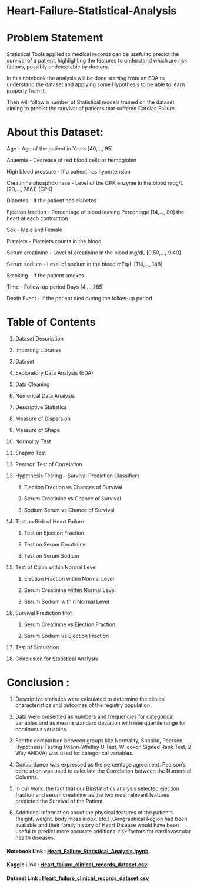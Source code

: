 # Heart-Failure-Statistical-Analysis

# Problem Statement

Statistical Tools applied to medical records can be useful to predict the survival of a patient, highlighting the features to understand which are risk factors, possibly undetectable by doctors.

In this notebook the analysis will be done starting from an EDA to understand the dataset and applying some Hypothesis to be able to learn properly from it.

Then will follow a number of Statistical models trained on the dataset, aiming to predict the survival of patients that suffered Cardiac Failure.


# About this Dataset:

Age -  Age of the patient in Years [40,..., 95]

Anaemia - Decrease of red blood cells or hemoglobin

High blood pressure - If a patient has hypertension

Creatinine phosphokinase - Level of the CPK enzyme in the blood mcg/L [23,..., 7861] (CPK)

Diabetes - If the patient has diabetes 

Ejection fraction - Percentage of blood leaving Percentage [14,..., 80] the heart at each contraction

Sex - Male and Female

Platelets - Platelets counts in the blood 

Serum creatinine - Level of creatinine in the blood mg/dL [0.50,..., 9.40]

Serum sodium - Level of sodium in the blood mEq/L [114,..., 148]

Smoking - If the patient smokes 

Time - Follow-up period Days [4,...,285]

Death Event - If the patient died during the follow-up period 


# Table of Contents

1.  Dataset Description

2.  Importing Libraries

3.  Dataset

4.  Exploratory Data Analysis (EDA)

5.  Data Cleaning

6.  Numerical Data Analysis

7.  Descriptive Statistics

8.  Measure of Dispersion

9.  Measure of Shape

10. Normality Test

11. Shapiro Test

12. Pearson Test of Correlation

13. Hypothesis Testing - 
    Survival Prediction Classifiers
    
    1. Ejection Fraction vs Chances of Survival
    
    2. Serum Creatinine vs Chance of Survival
    
    3. Sodium Serum vs Chance of Survival
    
14. Test on Risk of Heart Failure
 
    1. Test on Ejection Fraction
    
    2. Test on Serum Creatinine
    
    3. Test on Serum Sodium
    
15. Test of Claim within Normal Level
    
    1. Ejection Fraction within Normal Level
    
    2. Serum Creatinine within Normal Level
    
    3. Serum Sodium within Normal Level
    
16. Survival Prediction Plot
    
    1. Serum Creatinine vs Ejection Fraction
    
    2. Serum Sodium vs Ejection Fraction
    
17. Test of Simulation

18. Conclusion for Statistical Analysis


# Conclusion :

1) Descriptive statistics were calculated to determine the clinical characteristics and outcomes of the registry population.

2) Data were presented as numbers and frequencies for categorical variables and as mean ± standard deviation with interquartile range for continuous variables.

3) For the comparison between groups like Normality, Shapiro, Pearson, Hypothesis Testing (Mann-Whitley U Test, Wilcoxon Signed Rank Test, 2 Way ANOVA) was used for categorical variables.

4) Concordance was expressed as the percentage agreement. Pearson’s correlation was used to calculate the Correlation between the Numerical Columns.

5) In our work, the fact that our Biostatistics analysis selected ejection fraction and serum creatinine as the two most relevant features predicted the Survival of the Patient.

6) Additional information about the physical features of the patients (height, weight, body mass index, etc.) ,Geographical Region had been available and their family history of Heart Disease would have been useful to predict more accurate additional risk factors for cardiovascular health diseases.


<h4>Notebook Link : <a href='https://github.com/abhisheknagarajan/Heart-Failure-Statistical-Analysis/blob/main/Statistics%20Presentation%20(Descriptive%2C%20Inferential%2C%20Simulation).ipynb'>Heart_Failure_Statistical_Analysis.ipynb</a></h4>

<h4>Kaggle Link : <a href='https://www.kaggle.com/andrewmvd/heart-failure-clinical-data'>Heart_failure_clinical_records_dataset.csv</a></h4>

<h4>Dataset Link : <a href='https://github.com/abhisheknagarajan/Heart-Failure-Statistical-Analysis/blob/main/heart_failure_clinical_records_dataset.csv'>Heart_failure_clinical_records_dataset.csv</a></h4>

